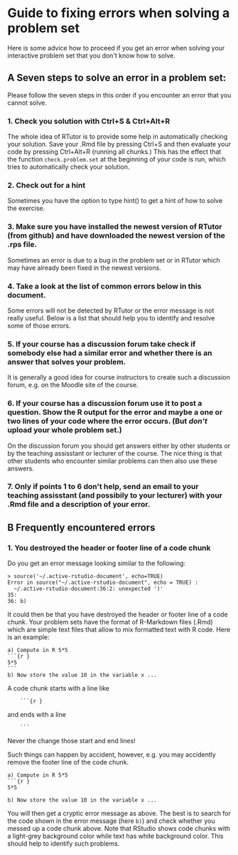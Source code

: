 Guide to fixing errors when solving a problem set
========================================================

Here is some advice how to proceed if you get an error when solving your interactive problem set that you don't know how to solve.

## A Seven steps to solve an error in a problem set:

Please follow the seven steps in this order if you encounter an error that you cannot solve.

### 1. Check you solution with Ctrl+S & Ctrl+Alt+R

The whole idea of RTutor is to provide some help in automatically checking your solution. Save your .Rmd file by pressing Ctrl+S and then evaluate your code by pressing Ctrl+Alt+R (running all chunks.) This has the effect that the function `check.problem.set` at the beginning of your code is run, which tries to automatically check your solution.

### 2. Check out for a hint

Sometimes you have the option to type hint() to get a hint of how to solve the exercise.

### 3. Make sure you have installed the newest version of RTutor (from github) and have downloaded the newest version of the .rps file.

Sometimes an error is due to a bug in the problem set or in RTutor which may have already been fixed in the newest versions.

### 4. Take a look at the list of common errors below in this document.

Some errors will not be detected by RTutor or the error message is not really useful. Below is a list that should help you to identify and resolve some of those errors.

### 5. If your course has a discussion forum take check if somebody else had a similar error and whether there is an answer that solves your problem.

It is generally a good idea for course instructors to create such a discussion forum, e.g. on the Moodle site of the course.

### 6. If your course has a discussion forum use it to post a question. Show the R output for the error and maybe a one or two lines of your code where the error occurs. (But *don't* upload your whole problem set.)

On the discussion forum you should get answers either by other students or by the teaching assisstant or lecturer of the course. The nice thing is that other students who encounter similar problems can then also use these answers.

### 7. Only if points 1 to 6 don't help, send an email to your teaching assisstant (and possibily to your lecturer) with your .Rmd file and a description of your error.

## B Frequently encountered errors

### 1. You destroyed the header or footer line of a code chunk

Do you get an error message looking similar to the following:

    > source('~/.active-rstudio-document', echo=TRUE)
    Error in source("~/.active-rstudio-document", echo = TRUE) : 
      ~/.active-rstudio-document:36:2: unexpected ')'
    35: 
    36: b)

It could then be that you have destroyed the header or footer line of a code chunk. Your problem sets have the format of R-Markdown files (.Rmd) which are simple text files that allow to mix formatted text with R code. Here is an example: 

    a) Compute in R 5*5
    ```{r }
    5*5
    ```
    b) Now store the value 10 in the variable x ...


A code chunk starts with a line like
```
    ```{r }      
```

and ends with a line
```
    ```
```

Never the change those start and end lines!

Such things can happen by accident, however, e.g. you may accidently remove the footer line of the code chunk.

    a) Compute in R 5*5
    ```{r }
    5*5
    
    b) Now store the value 10 in the variable x ...

You will then get a cryptic error message as above. The best is to search for the code shown in the error message (here `b)`) and check whether you messed up a code chunk above.
Note that RStudio shows code chunks with a light-grey background color while text has white background color. This should help to identify such problems.
